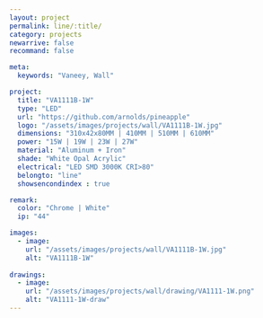 ```yaml
---
layout: project
permalink: line/:title/
category: projects
newarrive: false
recommand: false

meta:
  keywords: "Vaneey, Wall"

project:
  title: "VA1111B-1W"
  type: "LED"
  url: "https://github.com/arnolds/pineapple"
  logo: "/assets/images/projects/wall/VA1111B-1W.jpg"
  dimensions: "310x42x80MM | 410MM | 510MM | 610MM"
  power: "15W | 19W | 23W | 27W"
  material: "Aluminum + Iron"
  shade: "White Opal Acrylic"
  electrical: "LED SMD 3000K CRI>80"
  belongto: "line"
  showsencondindex : true

remark:
  color: "Chrome | White"
  ip: "44"

images:
  - image:
    url: "/assets/images/projects/wall/VA1111B-1W.jpg"
    alt: "VA1111B-1W"
    
drawings:
  - image:
    url: "/assets/images/projects/wall/drawing/VA1111-1W.png"
    alt: "VA1111-1W-draw"
---
```

